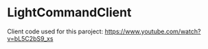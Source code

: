 # LightCommandClient

Client code used for this paroject: https://www.youtube.com/watch?v=bL5C2bS9_xs

